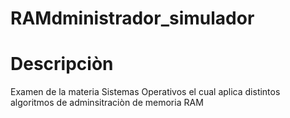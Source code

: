# RAMdministrador_simulador

# Descripciòn
Examen de la materia Sistemas Operativos el cual aplica distintos algoritmos de adminsitraciòn de memoria RAM
